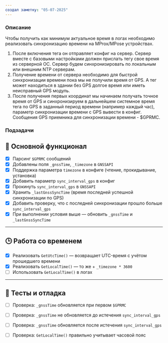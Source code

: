 ```yaml
---
создал заметку: "05-07-2025"
---
```

### Описание
Чтобы получить как минимум актуальное время в логах необходимо реализовать синхронизацию времени на MProx/MPose устройствах.  
1) После включения тега он отправляет конфиг на сервер. Сервер вместе с базовыми настройками должен прислать тегу свое время из серверной ОС. Сервер будем синхронизировать по локальным или внешним NTP серверам.  
2) Получение времени от сервера необходимо для быстрой синхронизации времени пока мы не получили время от GPS. А тег может находиться в здании без GPS долгое время или иметь неисправный GPS модуль.  
3) После получения первых координат мы начинаем получать точное время от GPS и синхронизируем в дальнейшем системное время тега по GPS в заданный период времени (например каждый час), параметр синхронизации времени с GPS вывести в конфиг. Сообщения GPS приемника для синхронизации времени - $GPRMC.

### Подзадачи

## 🔧 Основной функционал

- [x] Парсинг `$GPRMC` сообщений  
- [x] Добавлены поля `_gnssTime`, `_timezone` в `GNSSAPI`  
- [x] Поддержка параметра `timezone` в конфиге (чтение, прокидывание, установка)
- [x] Добавить параметр `sync_interval_gps` в конфиг  
- [x] Прокинуть `sync_interval_gps` в `GNSSAPI`  
- [x] Хранить `_lastGnssSyncTime` (время последней успешной синхронизации по GPS)  
- [x] Добавить проверку, что с последней синхронизации прошло больше `sync_interval_gps`  
- [x] При выполнении условия выше — обновить `_gnssTime` и `_lastGnssSyncTime`

---

## 🕒 Работа со временем

- [x] Реализовать `GetUtcTime()` — возвращает UTC-время с учётом прошедшего времени  
- [x] Реализовать `GetLocalTime()` — то же + `_timezone * 3600`  
- [ ] Использовать `GetLocalTime()` в логах

---

## 🧪 Тесты и отладка

- [ ] Проверка: `_gnssTime` обновляется при первом `$GPRMC`  
- [ ] Проверка: `_gnssTime` не обновляется до истечения `sync_interval_gps`  
- [ ] Проверка: `_gnssTime` обновляется после истечения `sync_interval_gps`  
- [ ] Проверка: `GetLocalTime()` правильно учитывает часовой пояс

